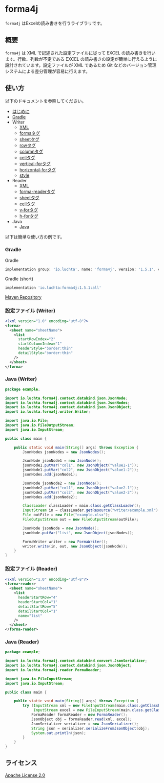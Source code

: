 # forma4j

`forma4j` はExcelの読み書きを行うライブラリです。

## 概要

`forma4j` は XML で記述された設定ファイルに従って EXCEL の読み書きを行います。行数、列数が不定である EXCEL の読み書きの設定が簡単に行えるように設計されています。設定ファイルが XML であるため Git などのバージョン管理システムによる差分管理が容易に行えます。

## 使い方

以下のドキュメントを参照してください。

- [はじめに](docs/README.md)
- [Gradle](docs/gradle/gradle.md)
- Writer
  - [XML](docs/writer/xml.md)
  - [formaタグ](docs/writer/forma.md)
  - [sheetタグ](docs/writer/sheet.md)
  - [rowタグ](docs/writer/row.md)
  - [columnタグ](docs/writer/column.md)
  - [cellタグ](docs/writer/cell.md)
  - [vertical-forタグ](docs/writer/vertical-for.md)
  - [horizontal-forタグ](docs/writer/horizontal-for.md)
  - [style](docs/writer/style.md)
- Reader
  - [XML](docs/reader/xml.md)
  - [forma-readerタグ](docs/reader/forma-reader.md)
  - [sheetタグ](docs/reader/sheet.md)
  - [cellタグ](docs/reader/cell.md)
  - [v-forタグ](docs/reader/v-for.md)
  - [h-forタグ](docs/reader/h-for.md)
- Java
  - [Java](docs/java/java.md)

以下は簡単な使い方の例です。

### Gradle

Gradle

```gradle
implementation group: 'io.luchta', name: 'forma4j', version: '1.5.1', classifier: 'all'
```

Gradle (short)

```gradle
implementation 'io.luchta:forma4j:1.5.1:all'
```

[Maven Repository](https://mvnrepository.com/artifact/io.luchta/forma4j)

### 設定ファイル (Writer)

```xml
<?xml version="1.0" encoding="utf-8"?>
<forma>
  <sheet name="sheetName">
    <list
      startRowIndex="2"
      startColumnIndex="1"
      headerStyle="border:thin"
      detailStyle="border:thin"
    />
  </sheet>
</forma>
```

### Java (Writer)

```java
package example;

import io.luchta.forma4j.context.databind.json.JsonNode;
import io.luchta.forma4j.context.databind.json.JsonNodes;
import io.luchta.forma4j.context.databind.json.JsonObject;
import io.luchta.forma4j.writer.Writer;

import java.io.File;
import java.io.FileOutputStream;
import java.io.InputStream;

public class main {

    public static void main(String[] args) throws Exception {
        JsonNodes jsonNodes = new JsonNodes();

        JsonNode jsonNode1 = new JsonNode();
        jsonNode1.putVar("col1", new JsonObject("value1-1"));
        jsonNode1.putVar("col2", new JsonObject("value1-2"));
        jsonNodes.add(jsonNode1);

        JsonNode jsonNode2 = new JsonNode();
        jsonNode2.putVar("col1", new JsonObject("value2-1"));
        jsonNode2.putVar("col2", new JsonObject("value2-2"));
        jsonNodes.add(jsonNode2);

        ClassLoader classLoader = main.class.getClassLoader();
        InputStream in = classLoader.getResource("writer/example.xml").openStream();
        File outFile = new File("example.xlsx");
        FileOutputStream out = new FileOutputStream(outFile);

        JsonNode jsonNode = new JsonNode();
        jsonNode.putVar("list", new JsonObject(jsonNodes));

        FormaWriter writer = new FormaWriter();
        writer.write(in, out, new JsonObject(jsonNode));
    }
}
```

### 設定ファイル (Reader)

```xml
<?xml version="1.0" encoding="utf-8"?>
<forma-reader>
  <sheet name="sheetName">
    <list 
      headerStartRow="4"
      headerStartCol="1"
      detailStartRow="5"
      detailStartCol="1"
      name="list"
    />
  </sheet>
</forma-reader>
```

### Java  (Reader)

```java
package example;

import io.luchta.forma4j.context.databind.convert.JsonSerializer;
import io.luchta.forma4j.context.databind.json.JsonObject;
import io.luchta.forma4j.reader.FormaReader;

import java.io.FileInputStream;
import java.io.InputStream;

public class main {

    public static void main(String[] args) throws Exception {
        try (InputStream xml = new FileInputStream(main.class.getClassLoader().getResource("reader/example.xml").getPath());
             InputStream excel = new FileInputStream(main.class.getClassLoader().getResource("reader/example.xlsx").getPath());) {
            FormaReader formaReader = new FormaReader();
            JsonObject obj = formaReader.read(xml, excel);
            JsonSerializer serializer = new JsonSerializer();
            String json = serializer.serializeFromJsonObject(obj);
            System.out.println(json);
        }
    }
}
```

## ライセンス

[Apache License 2.0](/LICENSE)
